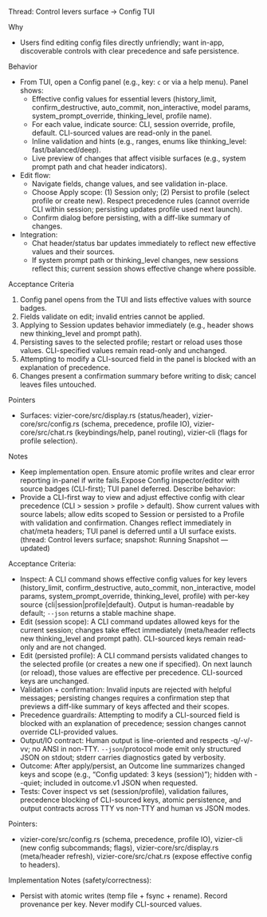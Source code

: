 Thread: Control levers surface → Config TUI

Why
- Users find editing config files directly unfriendly; want in-app, discoverable controls with clear precedence and safe persistence.

Behavior
- From TUI, open a Config panel (e.g., key: `c` or via a help menu). Panel shows:
  - Effective config values for essential levers (history_limit, confirm_destructive, auto_commit, non_interactive, model params, system_prompt_override, thinking_level, profile name).
  - For each value, indicate source: CLI, session override, profile, default. CLI-sourced values are read-only in the panel.
  - Inline validation and hints (e.g., ranges, enums like thinking_level: fast/balanced/deep).
  - Live preview of changes that affect visible surfaces (e.g., system prompt path and chat header indicators).
- Edit flow:
  - Navigate fields, change values, and see validation in-place.
  - Choose Apply scope: (1) Session only; (2) Persist to profile (select profile or create new). Respect precedence rules (cannot override CLI within session; persisting updates profile used next launch).
  - Confirm dialog before persisting, with a diff-like summary of changes.
- Integration:
  - Chat header/status bar updates immediately to reflect new effective values and their sources.
  - If system prompt path or thinking_level changes, new sessions reflect this; current session shows effective change where possible.

Acceptance Criteria
1) Config panel opens from the TUI and lists effective values with source badges.
2) Fields validate on edit; invalid entries cannot be applied.
3) Applying to Session updates behavior immediately (e.g., header shows new thinking_level and prompt path).
4) Persisting saves to the selected profile; restart or reload uses those values. CLI-specified values remain read-only and unchanged.
5) Attempting to modify a CLI-sourced field in the panel is blocked with an explanation of precedence.
6) Changes present a confirmation summary before writing to disk; cancel leaves files untouched.

Pointers
- Surfaces: vizier-core/src/display.rs (status/header), vizier-core/src/config.rs (schema, precedence, profile IO), vizier-core/src/chat.rs (keybindings/help, panel routing), vizier-cli (flags for profile selection).

Notes
- Keep implementation open. Ensure atomic profile writes and clear error reporting in-panel if write fails.Expose Config inspector/editor with source badges (CLI-first); TUI panel deferred.
Describe behavior:
- Provide a CLI-first way to view and adjust effective config with clear precedence (CLI > session > profile > default). Show current values with source labels; allow edits scoped to Session or persisted to a Profile with validation and confirmation. Changes reflect immediately in chat/meta headers; TUI panel is deferred until a UI surface exists. (thread: Control levers surface; snapshot: Running Snapshot — updated)

Acceptance Criteria:
- Inspect: A CLI command shows effective config values for key levers (history_limit, confirm_destructive, auto_commit, non_interactive, model params, system_prompt_override, thinking_level, profile) with per-key source {cli|session|profile|default}. Output is human-readable by default; `--json` returns a stable machine shape.
- Edit (session scope): A CLI command updates allowed keys for the current session; changes take effect immediately (meta/header reflects new thinking_level and prompt path). CLI-sourced keys remain read-only and are not changed.
- Edit (persisted profile): A CLI command persists validated changes to the selected profile (or creates a new one if specified). On next launch (or reload), those values are effective per precedence. CLI-sourced keys are unchanged.
- Validation + confirmation: Invalid inputs are rejected with helpful messages; persisting changes requires a confirmation step that previews a diff-like summary of keys affected and their scopes.
- Precedence guardrails: Attempting to modify a CLI-sourced field is blocked with an explanation of precedence; session changes cannot override CLI-provided values.
- Output/IO contract: Human output is line-oriented and respects -q/-v/-vv; no ANSI in non-TTY. `--json`/protocol mode emit only structured JSON on stdout; stderr carries diagnostics gated by verbosity.
- Outcome: After apply/persist, an Outcome line summarizes changed keys and scope (e.g., “Config updated: 3 keys (session)”); hidden with --quiet; included in outcome.v1 JSON when requested.
- Tests: Cover inspect vs set (session/profile), validation failures, precedence blocking of CLI-sourced keys, atomic persistence, and output contracts across TTY vs non-TTY and human vs JSON modes.

Pointers:
- vizier-core/src/config.rs (schema, precedence, profile IO), vizier-cli (new config subcommands; flags), vizier-core/src/display.rs (meta/header refresh), vizier-core/src/chat.rs (expose effective config to headers).

Implementation Notes (safety/correctness):
- Persist with atomic writes (temp file + fsync + rename). Record provenance per key. Never modify CLI-sourced values.